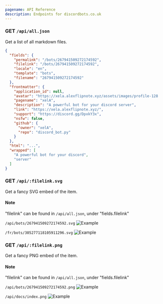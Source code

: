 ```yaml
---
pagename: API Reference
description: Endpoints for discordbots.co.uk
---
```


### GET `/api/all.json`
Get a list of all markdown files.

```json
{
  "fields": {
    "permalink": "/bots/267941509272174592",
    "filelink": "/bots/267941509272174592",
    "locale": "en",
    "template": "bots",
    "filename": "267941509272174592"
  },
  "frontmatter": {
    "application_id": null,
    "avatar": "https://xela.alexflipnote.xyz/assets/images/profile-128.png",
    "pagename": "xelA",
    "description": "A powerful bot for your discord server",
    "link": "https://xela.alexflipnote.xyz/",
    "support": "https://discord.gg/DpxkY3x",
    "nsfw": false,
    "github": {
      "owner": "xelA",
      "repo": "discord_bot.py"
    }
  },
  "html": "...",
  "wrapped": [
    "A powerful bot for your discord",
    "server"
  ]
}
```

### GET `/api/:filelink.svg`
Get a fancy SVG embed of the item.

#### Note
"filelink" can be found in `/api/all.json`, under "fields.filelink"

`/api/bots/267941509272174592.svg`
![Example](/api/bots/267941509272174592.svg)

`/fr/bots/305277118105911296.svg`
![Example](/fr/bots/305277118105911296.svg)

### GET `/api/:filelink.png`
Get a fancy PNG embed of the item.

#### Note
"filelink" can be found in `/api/all.json`, under "fields.filelink"

`/api/bots/267941509272174592.png`
![Example](/api/bots/267941509272174592.png)

`/api/docs/index.png`
![Example](/api/docs/index.png)
